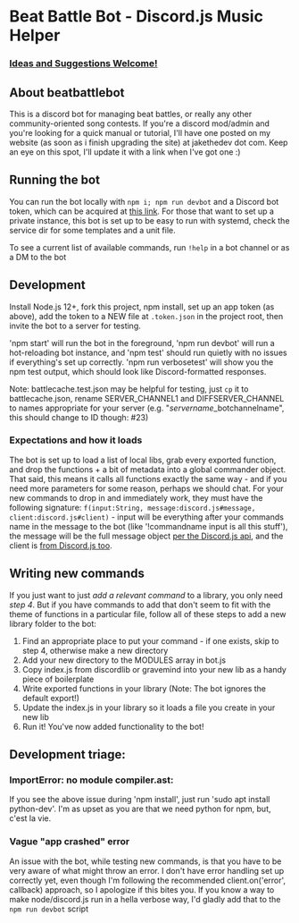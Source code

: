 # Beat Battle Bot - Discord.js Music Helper
### [Ideas and Suggestions Welcome!](https://github.com/jakethedev/beatbattlebot/issues)

## About beatbattlebot

This is a discord bot for managing beat battles, or really any other community-oriented song contests. If you're a discord mod/admin and you're looking for a quick manual or tutorial, I'll have one posted on my website (as soon as i finish upgrading the site) at jakethedev dot com. Keep an eye on this spot, I'll update it with a link when I've got one :)

## Running the bot

You can run the bot locally with `npm i; npm run devbot` and a Discord bot token, which can be acquired at [this link](https://discordapp.com/developers/applications/me). For those that want to set up a private instance, this bot is set up to be easy to run with systemd, check the service dir for some templates and a unit file. 

To see a current list of available commands, run `!help` in a bot channel or as a DM to the bot

## Development

Install Node.js 12+, fork this project, npm install, set up an app token (as above), add the token to a NEW file at `.token.json` in the project root, then invite the bot to a server for testing.

'npm start' will run the bot in the foreground, 'npm run devbot' will run a hot-reloading bot instance, and 'npm test' should run quietly with no issues if everything's set up correctly. 'npm run verbosetest' will show you the npm test output, which should look like Discord-formatted responses.

Note: battlecache.test.json may be helpful for testing, just `cp` it to battlecache.json, rename SERVER_CHANNEL1 and DIFFSERVER_CHANNEL to names appropriate for your server (e.g. "$servername\_$botchannelname", this should change to ID though: #23)

### Expectations and how it loads

The bot is set up to load a list of local libs, grab every exported function, and drop the functions + a bit of metadata into a global commander object. That said, this means it calls all functions exactly the same way - and if you need more parameters for some reason, perhaps we should chat. For your new commands to drop in and immediately work, they must have the following signature: `f(input:String, message:discord.js#message, client:discord.js#client)` - input will be everything after your commands name in the message to the bot (like '!commandname input is all this stuff'), the message will be the full message object [per the Discord.js api](https://discord.js.org/#/docs/main/stable/class/Message), and the client is [from Discord.js too](https://discord.js.org/#/docs/main/stable/class/Client).

## Writing new commands

If you just want to just *add a relevant command* to a library, you only need *step 4*. But if you have commands to add that don't seem to fit with the theme of functions in a particular file, follow all of these steps to add a new library folder to the bot:

1. Find an appropriate place to put your command - if one exists, skip to step 4, otherwise make a new directory
2. Add your new directory to the MODULES array in bot.js
3. Copy index.js from discordlib or gravemind into your new lib as a handy piece of boilerplate
4. Write exported functions in your library (Note: The bot ignores the default export!)
5. Update the index.js in your library so it loads a file you create in your new lib
6. Run it! You've now added functionality to the bot!

## Development triage:

### ImportError: no module compiler.ast:

If you see the above issue during 'npm install', just run 'sudo apt install python-dev'. I'm as upset as you are that we need python for npm, but, c'est la vie.

### Vague "app crashed" error

An issue with the bot, while testing new commands, is that you have to be very aware of what might throw an error. I don't have error handling set up correctly yet, even though I'm following the recommended client.on('error', callback) approach, so I apologize if this bites you. If you know a way to make node/discord.js run in a hella verbose way, I'd gladly add that to the `npm run devbot` script
